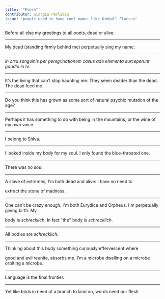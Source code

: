```yaml
---
title: '"Flesh"'
contributor: Giorgia Pavlidou
issue: "people used to have cool names like Kimball Flaccus"
---
```


<div class="tradwrap">

<p>Before all else my greetings to all poets, dead or alive.</p>

<hr />

<p>My dead (standing firmly behind me) perpetually sing my
name:</p>

<hr />

<p><em>in ortu sanguinis per peregrinationem casus ade elementa
surceperunt gaudia in te</em>.</p>

<hr />

<p>It’s the living that can’t stop haunting me. They seem deader
than the dead. The dead feed me.</p>

<hr />

<p>Do you think this has grown as some sort of natural psychic
mutation of the age?</p>

<hr />

<p>Perhaps it has something to do with being in the mountains, or
the wine of my own voice.</p>

<hr />

<p>I belong to Shiva.</p>

<hr />

<p>I looked inside my body for my soul. I only found the
blue-throated one.</p>

<hr />

<p>There was no soul.</p>

<hr />

<p>A slave of extremes, I'm both dead and alive: I have no need to</p>

<p>extract the stone of madness.</p>

<hr />

<p>One can't be crazy enough. I'm both Eurydice and Orpheus. I'm
perpetually giving birth. My </p>

<p>body is <em>schrecklich</em>. In fact "the" body is
<em>schrecklich</em>.</p>

<hr />

<p>All bodies are <em>schrecklich</em>.</p>

<hr />

<p>Thinking about this body something curiously effervescent where</p>

<p>good and evil reunite, absorbs me. I'm a microbe dwelling on a
microbe orbiting a microbe.</p>

<hr />

<p>Language is the final frontier.</p>

<hr />

<p>Yet like birds in need of a branch to land on, words need our
flesh</p>

